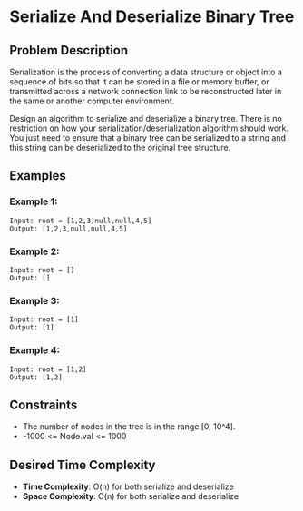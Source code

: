 # Serialize And Deserialize Binary Tree

## Problem Description

Serialization is the process of converting a data structure or object into a sequence of bits so that it can be stored in a file or memory buffer, or transmitted across a network connection link to be reconstructed later in the same or another computer environment.

Design an algorithm to serialize and deserialize a binary tree. There is no restriction on how your serialization/deserialization algorithm should work. You just need to ensure that a binary tree can be serialized to a string and this string can be deserialized to the original tree structure.

## Examples

### Example 1:

```
Input: root = [1,2,3,null,null,4,5]
Output: [1,2,3,null,null,4,5]
```

### Example 2:

```
Input: root = []
Output: []
```

### Example 3:

```
Input: root = [1]
Output: [1]
```

### Example 4:

```
Input: root = [1,2]
Output: [1,2]
```

## Constraints

- The number of nodes in the tree is in the range [0, 10^4].
- -1000 <= Node.val <= 1000

## Desired Time Complexity

- **Time Complexity**: O(n) for both serialize and deserialize
- **Space Complexity**: O(n) for both serialize and deserialize
